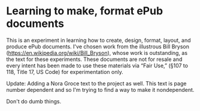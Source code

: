 # Learning to make, format ePub documents
This is an experiment in learning how to create, design, format, layout, and produce ePub documents. I've chosen work from the illustrous Bill Bryson (https://en.wikipedia.org/wiki/Bill_Bryson), whose work is outstanding, as the text for these experiments. These documents are not for resale and every intent has been made to use these materials via “Fair Use,” (§107 to 118, Title 17, US Code) for experimentation only. 

Update: Adding a Nora Groce text to the project as well. This text is page number dependent and so I'm trying to find a way to make it nondependent.

Don't do dumb things.
